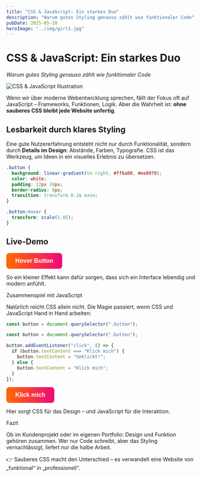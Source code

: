 ```yaml
---
title: "CSS & JavaScript: Ein starkes Duo"
description: "Warum gutes Styling genauso zählt wie funktionaler Code"
pubDate: 2025-05-10
heroImage: "../img/girl1.jpg"
---
```


# CSS & JavaScript: Ein starkes Duo  
*Warum gutes Styling genauso zählt wie funktionaler Code*

![CSS & JavaScript Illustration](/img/girl1.jpg)

Wenn wir über moderne Webentwicklung sprechen, fällt der Fokus oft auf JavaScript – Frameworks, Funktionen, Logik. Aber die Wahrheit ist: **ohne sauberes CSS bleibt jede Website unfertig**.

## Lesbarkeit durch klares Styling

Eine gute Nutzererfahrung entsteht nicht nur durch Funktionalität, sondern durch **Details im Design**: Abstände, Farben, Typografie. CSS ist das Werkzeug, um Ideen in ein visuelles Erlebnis zu übersetzen.

```css
.button {
  background: linear-gradient(to right, #ff6a00, #ee0979);
  color: white;
  padding: 12px 24px;
  border-radius: 8px;
  transition: transform 0.2s ease;
}

.button:hover {
  transform: scale(1.05);
}
```
## Live-Demo

<button style="
  background: linear-gradient(to right, #ff6a00, #ee0979);
  color: white;
  padding: 12px 24px;
  border-radius: 8px;
  font-size: 16px;
  font-weight: bold;
  border: none;
  cursor: pointer;
  transition: all 0.3s ease;
"
onmouseover="this.style.transform='scale(1.05)'; 
             this.style.background='linear-gradient(to right, rgb(255, 106, 0) 100%, rgb(238, 9, 121))'; 
             this.style.boxShadow='0 4px 12px rgba(255,255,255,0.3)';"
onmouseout="this.style.transform='scale(1)'; 
            this.style.background='linear-gradient(to right, #ff6a00, #ee0979)'; 
            this.style.boxShadow='none';">
  Hover Button
</button>

So ein kleiner Effekt kann dafür sorgen, dass sich ein Interface lebendig und modern anfühlt.

Zusammenspiel mit JavaScript

Natürlich reicht CSS allein nicht. Die Magie passiert, wenn CSS und JavaScript Hand in Hand arbeiten:

```js
const button = document.querySelector(".button");

const button = document.querySelector(".button");

button.addEventListener("click", () => {
  if (button.textContent === "Klick mich") {
    button.textContent = "Geklickt!";
  } else {
    button.textContent = "Klick mich";
  }
});
```

<button style="
  background: linear-gradient(to right, #ff6a00, #ee0979);
  color: white;
  padding: 12px 24px;
  border-radius: 8px;
  font-size: 16px;
  font-weight: bold;
  border: none;
  cursor: pointer;
  transition: all 0.3s ease;
"
onmouseover="this.style.transform='scale(1.05)'; 
             this.style.background='linear-gradient(to right, rgb(255, 106, 0) 100%, rgb(238, 9, 121))'; 
             this.style.boxShadow='0 4px 12px rgba(255,255,255,0.3)';"
onmouseout="this.style.transform='scale(1)'; 
            this.style.background='linear-gradient(to right, #ff6a00, #ee0979)';" 
onclick="this.textContent = this.textContent === 'Klick mich' ? 'Geklickt!' : 'Klick mich';">
  Klick mich
</button>

Hier sorgt CSS für das Design – und JavaScript für die Interaktion.

Fazit

Ob im Kundenprojekt oder im eigenen Portfolio: Design und Funktion gehören zusammen. Wer nur Code schreibt, aber das Styling vernachlässigt, liefert nur die halbe Arbeit.

👉 Sauberes CSS macht den Unterschied – es verwandelt eine Website von „funktional“ in „professionell“.